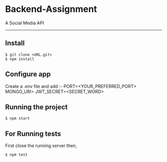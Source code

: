 # Backend-Assignment

A Social Media API

---
## Install

    $ git clone <URL.git>
    $ npm install

## Configure app

Create a .env file and add :-
PORT=<YOUR_PREFERRED_PORT>
MONGO_URI=<YOUR MONGODB CONNECTION URI>
JWT_SECRET=<SECRET_WORD>


## Running the project

    $ npm start

## For Running tests
First close the running server then,

    $ npm test 
    
 
